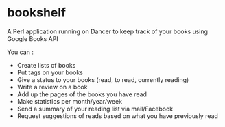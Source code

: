 bookshelf
=========

A Perl application running on Dancer to keep track of your books using Google Books API

You can  :

 - Create lists of books
 - Put tags on your books
 - Give a status to your books (read, to read, currently reading)
 - Write a review on a book
 - Add up the pages of the books you have read
 - Make statistics per month/year/week
 - Send a summary of your reading list via mail/Facebook
 - Request suggestions of reads based on what you have previously read

